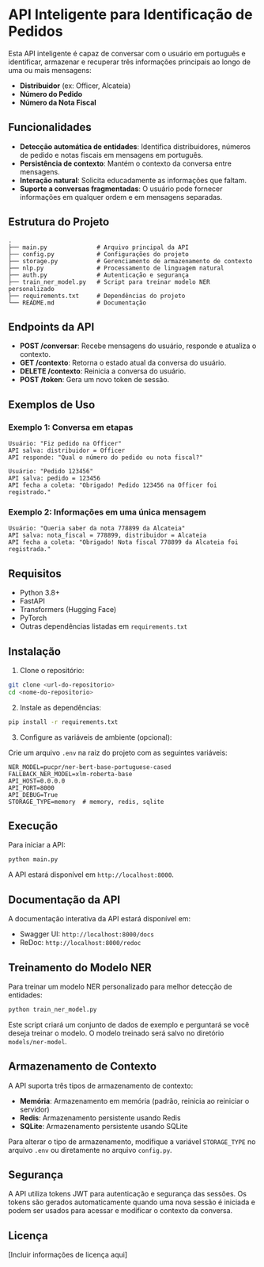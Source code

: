 # API Inteligente para Identificação de Pedidos

Esta API inteligente é capaz de conversar com o usuário em português e identificar, armazenar e recuperar três informações principais ao longo de uma ou mais mensagens:

- **Distribuidor** (ex: Officer, Alcateia)
- **Número do Pedido**
- **Número da Nota Fiscal**

## Funcionalidades

- **Detecção automática de entidades**: Identifica distribuidores, números de pedido e notas fiscais em mensagens em português.
- **Persistência de contexto**: Mantém o contexto da conversa entre mensagens.
- **Interação natural**: Solicita educadamente as informações que faltam.
- **Suporte a conversas fragmentadas**: O usuário pode fornecer informações em qualquer ordem e em mensagens separadas.

## Estrutura do Projeto

```
.
├── main.py              # Arquivo principal da API
├── config.py            # Configurações do projeto
├── storage.py           # Gerenciamento de armazenamento de contexto
├── nlp.py               # Processamento de linguagem natural
├── auth.py              # Autenticação e segurança
├── train_ner_model.py   # Script para treinar modelo NER personalizado
├── requirements.txt     # Dependências do projeto
└── README.md            # Documentação
```

## Endpoints da API

- **POST /conversar**: Recebe mensagens do usuário, responde e atualiza o contexto.
- **GET /contexto**: Retorna o estado atual da conversa do usuário.
- **DELETE /contexto**: Reinicia a conversa do usuário.
- **POST /token**: Gera um novo token de sessão.

## Exemplos de Uso

### Exemplo 1: Conversa em etapas

```
Usuário: "Fiz pedido na Officer"
API salva: distribuidor = Officer
API responde: "Qual o número do pedido ou nota fiscal?"

Usuário: "Pedido 123456"
API salva: pedido = 123456
API fecha a coleta: "Obrigado! Pedido 123456 na Officer foi registrado."
```

### Exemplo 2: Informações em uma única mensagem

```
Usuário: "Queria saber da nota 778899 da Alcateia"
API salva: nota_fiscal = 778899, distribuidor = Alcateia
API fecha a coleta: "Obrigado! Nota fiscal 778899 da Alcateia foi registrada."
```

## Requisitos

- Python 3.8+
- FastAPI
- Transformers (Hugging Face)
- PyTorch
- Outras dependências listadas em `requirements.txt`

## Instalação

1. Clone o repositório:

```bash
git clone <url-do-repositorio>
cd <nome-do-repositorio>
```

2. Instale as dependências:

```bash
pip install -r requirements.txt
```

3. Configure as variáveis de ambiente (opcional):

Crie um arquivo `.env` na raiz do projeto com as seguintes variáveis:

```
NER_MODEL=pucpr/ner-bert-base-portuguese-cased
FALLBACK_NER_MODEL=xlm-roberta-base
API_HOST=0.0.0.0
API_PORT=8000
API_DEBUG=True
STORAGE_TYPE=memory  # memory, redis, sqlite
```

## Execução

Para iniciar a API:

```bash
python main.py
```

A API estará disponível em `http://localhost:8000`.

## Documentação da API

A documentação interativa da API estará disponível em:

- Swagger UI: `http://localhost:8000/docs`
- ReDoc: `http://localhost:8000/redoc`

## Treinamento do Modelo NER

Para treinar um modelo NER personalizado para melhor detecção de entidades:

```bash
python train_ner_model.py
```

Este script criará um conjunto de dados de exemplo e perguntará se você deseja treinar o modelo. O modelo treinado será salvo no diretório `models/ner-model`.

## Armazenamento de Contexto

A API suporta três tipos de armazenamento de contexto:

- **Memória**: Armazenamento em memória (padrão, reinicia ao reiniciar o servidor)
- **Redis**: Armazenamento persistente usando Redis
- **SQLite**: Armazenamento persistente usando SQLite

Para alterar o tipo de armazenamento, modifique a variável `STORAGE_TYPE` no arquivo `.env` ou diretamente no arquivo `config.py`.

## Segurança

A API utiliza tokens JWT para autenticação e segurança das sessões. Os tokens são gerados automaticamente quando uma nova sessão é iniciada e podem ser usados para acessar e modificar o contexto da conversa.

## Licença

[Incluir informações de licença aqui]
